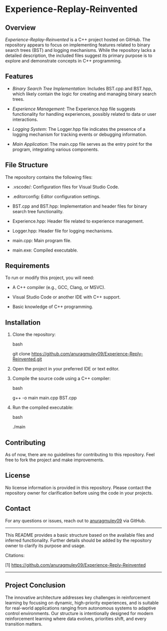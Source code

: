# Experience-Replay-Reinvented



## Overview

*Experience-Replay-Reinvented* is a C++ project hosted on GitHub. The repository appears to focus on implementing features related to binary search trees (BST) and logging mechanisms. While the repository lacks a detailed description, the included files suggest its primary purpose is to explore and demonstrate concepts in C++ programming.



## Features

- *Binary Search Tree Implementation*: Includes BST.cpp and BST.hpp, which likely contain the logic for creating and managing binary search trees.

- *Experience Management*: The Experience.hpp file suggests functionality for handling experiences, possibly related to data or user interactions.

- *Logging System*: The Logger.hpp file indicates the presence of a logging mechanism for tracking events or debugging information.

- *Main Application*: The main.cpp file serves as the entry point for the program, integrating various components.



## File Structure

The repository contains the following files:

- .vscode/: Configuration files for Visual Studio Code.

- .editorconfig: Editor configuration settings.

- BST.cpp and BST.hpp: Implementation and header files for binary search tree functionality.

- Experience.hpp: Header file related to experience management.

- Logger.hpp: Header file for logging mechanisms.

- main.cpp: Main program file.

- main.exe: Compiled executable.



## Requirements

To run or modify this project, you will need:

- A C++ compiler (e.g., GCC, Clang, or MSVC).

- Visual Studio Code or another IDE with C++ support.

- Basic knowledge of C++ programming.



## Installation

1. Clone the repository:

   bash

   git clone https://github.com/anuragmuley09/Experience-Reply-Reinvented.git

   

2. Open the project in your preferred IDE or text editor.

3. Compile the source code using a C++ compiler:

   bash

   g++ -o main main.cpp BST.cpp

   

4. Run the compiled executable:

   bash

   ./main

   



## Contributing

As of now, there are no guidelines for contributing to this repository. Feel free to fork the project and make improvements.



## License

No license information is provided in this repository. Please contact the repository owner for clarification before using the code in your projects.



## Contact

For any questions or issues, reach out to [anuragmuley09](https://github.com/anuragmuley09) via GitHub.



---



This README provides a basic structure based on the available files and inferred functionality. Further details should be added by the repository owner to clarify its purpose and usage.



Citations:

[1] https://github.com/anuragmuley09/Experience-Reply-Reinvented



---

## Project Conclusion
The innovative architecture addresses key challenges in reinforcement learning by focusing on dynamic, high-priority experiences, and is suitable for real-world applications ranging from autonomous systems to adaptive control environments.
Our structure is intentionally designed for modern reinforcement learning where data evolves, priorities shift, and every transition matters.

